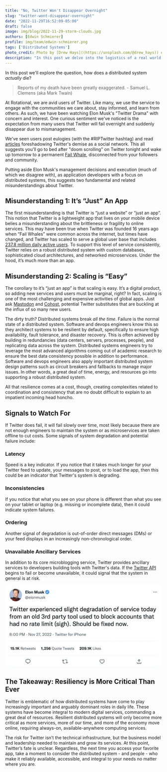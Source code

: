 ```yaml
---
title: "No, Twitter Won't Disappear Overnight"
slug: "twitter-wont-disappear-overnight"
date: "2022-11-29T16:52:09-05:00"
draft: false
image: img/blog/2022-11-29-storm-clouds.jpg
authors: [Edwin Schmierer]
profile: img/team/edwin-schmierer.png
tags: ['Distributed Systems']
photo_credit: Photo by [Drew Hays]((https://unsplash.com/@drew_hays)) on [Unsplash](https://unsplash.com/photos/JHHDUs23wjA)
description: "In this post we delve into the logistics of a real world distributed system, and explore what failure does and does not look like."
---
```



In this post we'll explore the question, how does a distributed system *actually* die?

<!--more-->

> Reports of my death have been greatly exaggerated. - Samuel L. Clemens (aka Mark Twain)

At Rotational, we are avid users of Twitter. Like many, we use the service to engage with the communities we care about, stay informed, and learn from others. As such, we have been watching Elon Musk's "Twitter Drama" with concern and interest. One curious sentiment we've noticed is the expectation from many users that Twitter will fail overnight and suddenly disappear due to mismanagement.

We've seen users post eulogies (with the #RIPTwitter hashtag) and read [articles](https://www.nytimes.com/2022/11/18/technology/elon-musk-twitter-workers-quit.html) foreshadowing Twitter's demise as a social network. This all suggests you'll go to bed after "doom scrolling" on Twitter tonight and wake up tomorrow to a permanent [Fail Whale](https://www.techopedia.com/definition/1987/fail-whale), disconnected from your followers and community.

Putting aside Elon Musk's management decisions and execution (much of which we disagree with), as application developers with a focus on distributed systems, this suggests two fundamental and related misunderstandings about Twitter.


## Misunderstanding 1: It’s “Just” An App

The first misunderstanding is that Twitter is “just a website” or “just an app”. This notion that Twitter is a lightweight app that lives on your mobile device belies a misunderstanding about the brittleness or fragility to online services. This may have been true when Twitter was founded 16 years ago when “Fail Whales” were common across the internet, but times have changed, and Twitter has scaled to serve a global user base that includes [237.8 million daily active users](https://s22.q4cdn.com/826641620/files/doc_financials/2022/q2/Final_Q2'22_Earnings_Release.pdf). To support this level of service consistently, Twitter relies on a robust distributed system with custom databases, sophisticated cloud architectures, and networked microservices. Under the hood, it’s much more than an app.

## Misunderstanding 2: Scaling is “Easy”

The corollary to it’s “just an app” is that scaling is easy. It’s a digital product, so adding new services and users must be marginal, right? In fact, scaling is one of the most challenging and expensive activities of global apps. Just ask [Mastodon](https://joinmastodon.org/) and [Cohost](https://cohost.org/rc/welcome), potential Twitter substitutes that are buckling at the influx of so many new users.

The dirty truth? Distributed systems break *all the time*. Failure is the normal state of a distributed system. Software and devops engineers know this so they architect systems to be resilient by default, specifically to ensure high availability, fault tolerance, and disaster recovery. This is often achieved by building in redundancies (data centers, servers, processes, people), and replicating data across the system. Distributed systems engineers try to leverage the most advanced algorithms coming out of academic research to ensure the best data consistency possible in addition to performance. Software and devops engineers also apply important distributed system design patterns such as circuit breakers and fallbacks to manage major issues. In other words, a great deal of time, energy, and resources go into supporting a robust distributed system.

All that resilience comes at a cost, though, creating complexities related to coordination and consistency that are no doubt difficult to explain to an impatient incoming head honcho.

## Signals to Watch For

If Twitter does fail, it will fail slowly over time, most likely because there are not enough engineers to maintain the system or as microservices are taken offline to cut costs. Some signals of system degradation and potential failure include:

### Latency
Speed is a key indicator. If you notice that it takes much longer for your Twitter feed to update, your messages to post, or to load the app, then this could be an indicator that Twitter's system is degrading.

### Inconsistencies
If you notice that what you see on your phone is different than what you see on your tablet or laptop (e.g. missing or incomplete data), then it could indicate system failures.

### Ordering
Another signal of degradation is out-of-order direct messages (DMs) or your feed displays in an increasingly non-chronological order.

### Unavailable Ancillary Services
In addition to its core microblogging service, Twitter provides ancillary services to developers building tools with Twitter's data. If the [Twitter API](https://developer.twitter.com/en/docs/twitter-api) begins to fail or become unavailable, it could signal that the system in general is at risk.

![elon tweet](img/blog/2022-11-29-elon.jpg)

## The Takeaway: Resiliency is More Critical Than Ever

Twitter is emblematic of how distributed systems have come to play increasingly important and arguably dominant roles in daily life. These systems have become integral to modern digital services, commanding a great deal of resources. Resilient distributed systems will only become more critical as more services, more of our time, and more of the economy move online, requiring always-on, available-anywhere computing services.

The risk for Twitter isn’t the technical infrastructure, but the business model and leadership needed to maintain and grow its services. At this point, Twitter’s fate is unclear. Regardless, the next time you access your favorite app, take a moment to consider the distributed system - and people - who make it reliably available, accessible, and integral to your needs no matter where you are.
